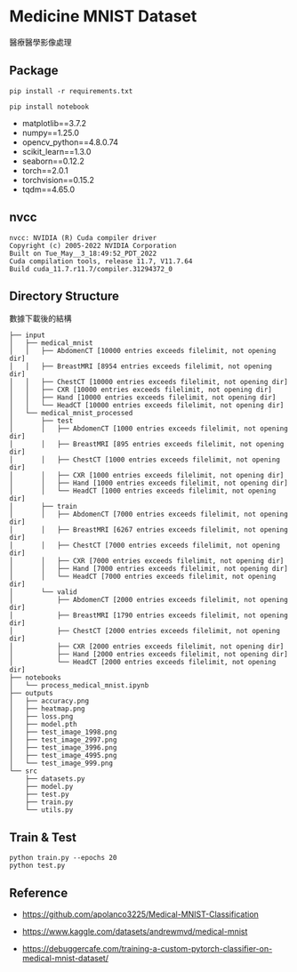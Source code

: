 
# Medicine MNIST Dataset

醫療醫學影像處理


## Package

```
pip install -r requirements.txt

pip install notebook
```
- matplotlib==3.7.2
- numpy==1.25.0
- opencv_python==4.8.0.74
- scikit_learn==1.3.0
- seaborn==0.12.2
- torch==2.0.1
- torchvision==0.15.2
- tqdm==4.65.0

## nvcc

```
nvcc: NVIDIA (R) Cuda compiler driver
Copyright (c) 2005-2022 NVIDIA Corporation
Built on Tue_May__3_18:49:52_PDT_2022
Cuda compilation tools, release 11.7, V11.7.64
Build cuda_11.7.r11.7/compiler.31294372_0
```

## Directory Structure

數據下載後的結構

```
├── input
│   ├── medical_mnist
│   │   ├── AbdomenCT [10000 entries exceeds filelimit, not opening dir]
│   │   ├── BreastMRI [8954 entries exceeds filelimit, not opening dir]
│   │   ├── ChestCT [10000 entries exceeds filelimit, not opening dir]
│   │   ├── CXR [10000 entries exceeds filelimit, not opening dir]
│   │   ├── Hand [10000 entries exceeds filelimit, not opening dir]
│   │   └── HeadCT [10000 entries exceeds filelimit, not opening dir]
│   └── medical_mnist_processed
│       ├── test
│       │   ├── AbdomenCT [1000 entries exceeds filelimit, not opening dir]
│       │   ├── BreastMRI [895 entries exceeds filelimit, not opening dir]
│       │   ├── ChestCT [1000 entries exceeds filelimit, not opening dir]
│       │   ├── CXR [1000 entries exceeds filelimit, not opening dir]
│       │   ├── Hand [1000 entries exceeds filelimit, not opening dir]
│       │   └── HeadCT [1000 entries exceeds filelimit, not opening dir]
│       ├── train
│       │   ├── AbdomenCT [7000 entries exceeds filelimit, not opening dir]
│       │   ├── BreastMRI [6267 entries exceeds filelimit, not opening dir]
│       │   ├── ChestCT [7000 entries exceeds filelimit, not opening dir]
│       │   ├── CXR [7000 entries exceeds filelimit, not opening dir]
│       │   ├── Hand [7000 entries exceeds filelimit, not opening dir]
│       │   └── HeadCT [7000 entries exceeds filelimit, not opening dir]
│       └── valid
│           ├── AbdomenCT [2000 entries exceeds filelimit, not opening dir]
│           ├── BreastMRI [1790 entries exceeds filelimit, not opening dir]
│           ├── ChestCT [2000 entries exceeds filelimit, not opening dir]
│           ├── CXR [2000 entries exceeds filelimit, not opening dir]
│           ├── Hand [2000 entries exceeds filelimit, not opening dir]
│           └── HeadCT [2000 entries exceeds filelimit, not opening dir]
├── notebooks
│   └── process_medical_mnist.ipynb
├── outputs
│   ├── accuracy.png
│   ├── heatmap.png
│   ├── loss.png
│   ├── model.pth
│   ├── test_image_1998.png
│   ├── test_image_2997.png
│   ├── test_image_3996.png
│   ├── test_image_4995.png
│   └── test_image_999.png
└── src
    ├── datasets.py
    ├── model.py
    ├── test.py
    ├── train.py
    └── utils.py
```

## Train & Test

```
python train.py --epochs 20
python test.py
```

## Reference

- https://github.com/apolanco3225/Medical-MNIST-Classification

- https://www.kaggle.com/datasets/andrewmvd/medical-mnist

- https://debuggercafe.com/training-a-custom-pytorch-classifier-on-medical-mnist-dataset/


